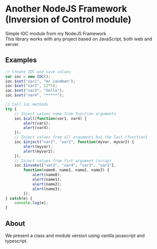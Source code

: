 # Another NodeJS Framework (Inversion of Control module)
Simple IOC module from my NodeJS Framework. <br />
This library works with any project based on JavaScript, both web and server.

## Examples
```javascript
// Create IOC and save values
var ioc = new IOC();
ioc.$set("var1", "mr sandman");
ioc.$set("var2", 12*5);
ioc.$set("var3", "hello");
ioc.$set("var4", "*****");

// Call ioc methods
try {
	// Inject values name from function arguments
	ioc.$call(function(var1, var4) {
		alert(var1);
		alert(var4);
	});
	// Inject values from all arguments but the last (function)
	ioc.$inject("var2", "var2", function(myvar, myvar2) {
		alert(myvar);
		alert(myvar2);
	});
	// Inject values from firt argument (array)
	ioc.$invoke(["var2", "var4", "var3", "var1"], 
		function(name0, name1, name2, name3) {
			alert(name0);
			alert(name1);
			alert(name2);
			alert(name3);
		});
} catch(e) {
	console.log(e);
}
```

## About
We present a class and module version using vanilla javascript and typescript.
